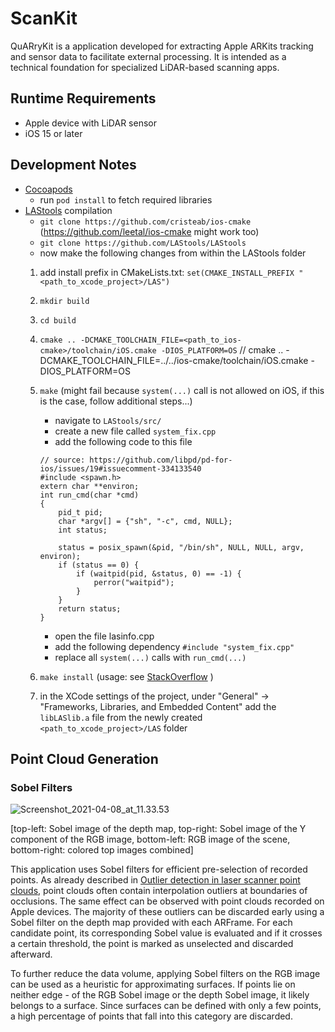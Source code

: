 # ScanKit

QuARryKit is a application developed for extracting Apple ARKits tracking and sensor data to facilitate external processing. It is intended as a technical foundation for specialized LiDAR-based scanning apps.

## Runtime Requirements

- Apple device with LiDAR sensor
- iOS 15 or later

## Development Notes

* [Cocoapods](https://cocoapods.org/)
    * run  ```pod install``` to fetch required libraries 
* [LAStools](https://github.com/LAStools/LAStools) compilation
    * `git clone https://github.com/cristeab/ios-cmake` (https://github.com/leetal/ios-cmake might work too)
    * `git clone https://github.com/LAStools/LAStools`
    * now make the following changes from within the LAStools folder
     1. add install prefix in CMakeLists.txt: `set(CMAKE_INSTALL_PREFIX "<path_to_xcode_project>/LAS")`
     2. `mkdir build`
     3. `cd build`
     4. `cmake .. -DCMAKE_TOOLCHAIN_FILE=<path_to_ios-cmake>/toolchain/iOS.cmake -DIOS_PLATFORM=OS` // cmake .. -DCMAKE_TOOLCHAIN_FILE=../../ios-cmake/toolchain/iOS.cmake -DIOS_PLATFORM=OS
     5. `make` (might fail because `system(...)` call is not allowed on iOS, if this is the case, follow additional steps...)
         * navigate to `LAStools/src/`
         * create a new file called `system_fix.cpp`
         * add the following code to this file 
         
         ```
         // source: https://github.com/libpd/pd-for-ios/issues/19#issuecomment-334133540
         #include <spawn.h>
         extern char **environ;
         int run_cmd(char *cmd)
         {
             pid_t pid;
             char *argv[] = {"sh", "-c", cmd, NULL};
             int status;

             status = posix_spawn(&pid, "/bin/sh", NULL, NULL, argv, environ);
             if (status == 0) {
                 if (waitpid(pid, &status, 0) == -1) {
                     perror("waitpid");
                 }
             }
             return status;
         }
         ```
         * open the file lasinfo.cpp
         * add the following dependency `#include "system_fix.cpp"`
         * replace all `system(...)` calls with `run_cmd(...)`
     6. `make install` (usage: see [StackOverflow](https://stackoverflow.com/questions/37804467/include-c-header-file-in-swift) )
     7. in the XCode settings of the project, under "General" -> "Frameworks, Libraries, and Embedded Content" add the `libLASlib.a` file from the newly created `<path_to_xcode_project>/LAS` folder

## Point Cloud Generation
### Sobel Filters

![Screenshot_2021-04-08_at_11.33.53](uploads/bfc7887cffc67cd981b7320ff4726797/Screenshot_2021-04-08_at_11.33.53.png)

[top-left: Sobel image of the depth map, top-right: Sobel image of the Y component of the RGB image, bottom-left: RGB image of the scene, bottom-right: colored top images combined]

This application uses Sobel filters for efficient pre-selection of recorded points. As already described in [Outlier detection in laser scanner point clouds](https://www.research-collection.ethz.ch/bitstream/handle/20.500.11850/37220/SOTO_653.pdf), point clouds often contain interpolation outliers at boundaries of occlusions. The same effect can be observed with point clouds recorded on Apple devices. The majority of these outliers can be discarded early using a Sobel filter on the depth map provided with each ARFrame. For each candidate point, its corresponding Sobel value is evaluated and if it crosses a certain threshold, the point is marked as unselected and discarded afterward.

To further reduce the data volume, applying Sobel filters on the RGB image can be used as a heuristic for approximating surfaces. If points lie on neither edge - of the RGB Sobel image or the depth Sobel image, it likely belongs to a surface. Since surfaces can be defined with only a few points, a high percentage of points that fall into this category are discarded.
